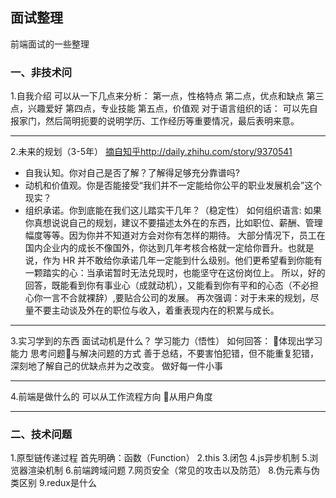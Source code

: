 ## 面试整理
前端面试的一些整理
### 一、非技术问
1.自我介绍
可以从一下几点来分析：
第一点，性格特点
第二点，优点和缺点
第三点，兴趣爱好
第四点，专业技能
第五点，价值观
对于语言组织的话：
可以先自报家门，然后简明扼要的说明学历、工作经历等重要情况，最后表明来意。
___
2.未来的规划（3-5年）
[摘自知乎](http://daily.zhihu.com/story/9370541)http://daily.zhihu.com/story/9370541
* 自我认知。你对自己是否了解？了解得足够充分靠谱吗?
* 动机和价值观。你是否能接受“我们并不一定能给你公平的职业发展机会”这个现实？
* 组织承诺。你到底能在我们这儿踏实干几年？（稳定性）
如何组织语言:
如果你真想说说自己的规划，建议不要描述太外在的东西，比如职位、薪酬、管理幅度等等。因为你并不知道对方会对你有怎样的期待。
大部分情况下，员工在国内企业内的成长不像国外，你达到几年考核合格就一定给你晋升。也就是说，作为 HR 并不敢给你承诺几年一定能到什么级别。他们更希望看到你能有一颗踏实的心：当承诺暂时无法兑现时，也能坚守在这份岗位上。
所以，好的回答，既能看到你有事业心（成就动机），又能看到你有平和的心态（不必担心你一言不合就裸辞）,要贴合公司的发展。
再次强调：对于未来的规划，尽量不要主动谈及外在的职位与收入，着重表现内在的积累与成长。
___
3.实习学到的东西
面试动机是什么？
学习能力（悟性）
如何回答：
体现出学习能力
思考问题与解决问题的方式
善于总结，不要害怕犯错，但不能重复犯错，深刻地了解自己的优缺点并为之改变。
做好每一件小事
___
4.前端是做什么的
可以从工作流程方向
从用户角度
___
### 二、技术问题
1.原型链传递过程
首先明确：函数（Function）
2.this
3.闭包
4.js异步机制
5.浏览器渲染机制
6.前端跨域问题
7.网页安全（常见的攻击以及防范）
8.伪元素与伪类区别
9.redux是什么
